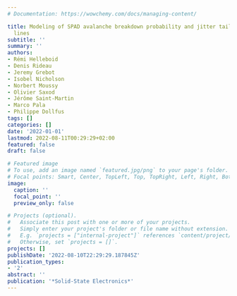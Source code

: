 ```yaml
---
# Documentation: https://wowchemy.com/docs/managing-content/

title: Modeling of SPAD avalanche breakdown probability and jitter tail with field
  lines
subtitle: ''
summary: ''
authors:
- Rémi Helleboid
- Denis Rideau
- Jeremy Grebot
- Isobel Nicholson
- Norbert Moussy
- Olivier Saxod
- Jérôme Saint-Martin
- Marco Pala
- Philippe Dollfus
tags: []
categories: []
date: '2022-01-01'
lastmod: 2022-08-11T00:29:29+02:00
featured: false
draft: false

# Featured image
# To use, add an image named `featured.jpg/png` to your page's folder.
# Focal points: Smart, Center, TopLeft, Top, TopRight, Left, Right, BottomLeft, Bottom, BottomRight.
image:
  caption: ''
  focal_point: ''
  preview_only: false

# Projects (optional).
#   Associate this post with one or more of your projects.
#   Simply enter your project's folder or file name without extension.
#   E.g. `projects = ["internal-project"]` references `content/project/deep-learning/index.md`.
#   Otherwise, set `projects = []`.
projects: []
publishDate: '2022-08-10T22:29:29.187845Z'
publication_types:
- '2'
abstract: ''
publication: '*Solid-State Electronics*'
---
```

